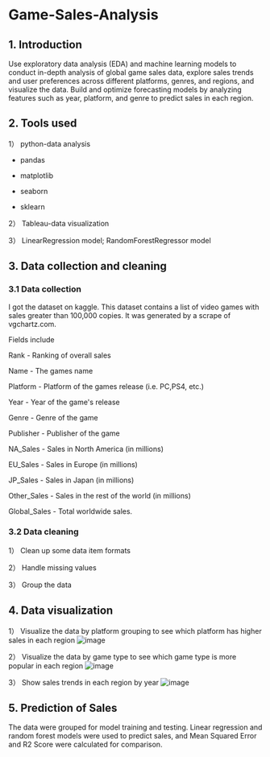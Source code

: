 # Game-Sales-Analysis
## 1. Introduction
Use exploratory data analysis (EDA) and machine learning models to conduct in-depth analysis of global game sales data, explore sales trends and user preferences across different platforms, genres, and regions, and visualize the data. Build and optimize forecasting models by analyzing features such as year, platform, and genre to predict sales in each region.
## 2. Tools used
1） python-data analysis

* pandas
 
* matplotlib
 
* seaborn
 
* sklearn
 
2） Tableau-data visualization

3） LinearRegression model; RandomForestRegressor model

## 3. Data collection and cleaning
### 3.1 Data collection
I got the dataset on kaggle. This dataset contains a list of video games with sales greater than 100,000 copies. It was generated by a scrape of vgchartz.com.

Fields include

Rank - Ranking of overall sales

Name - The games name

Platform - Platform of the games release (i.e. PC,PS4, etc.)

Year - Year of the game's release

Genre - Genre of the game

Publisher - Publisher of the game

NA_Sales - Sales in North America (in millions)

EU_Sales - Sales in Europe (in millions)

JP_Sales - Sales in Japan (in millions)

Other_Sales - Sales in the rest of the world (in millions)

Global_Sales - Total worldwide sales.

### 3.2 Data cleaning
1） Clean up some data item formats

2） Handle missing values

3） Group the data

## 4. Data visualization
1） Visualize the data by platform grouping to see which platform has higher sales in each region
![image](https://github.com/user-attachments/assets/511d52e8-f893-4834-a157-130c06386690)

2） Visualize the data by game type to see which game type is more popular in each region
![image](https://github.com/user-attachments/assets/504931e8-9815-466a-870c-7257c9bf277c)

3） Show sales trends in each region by year
![image](https://github.com/user-attachments/assets/909cd28f-4520-4e83-ab81-ec73b5e34e21)

## 5. Prediction of Sales
The data were grouped for model training and testing. Linear regression and random forest models were used to predict sales, and Mean Squared Error and R2 Score were calculated for comparison.
